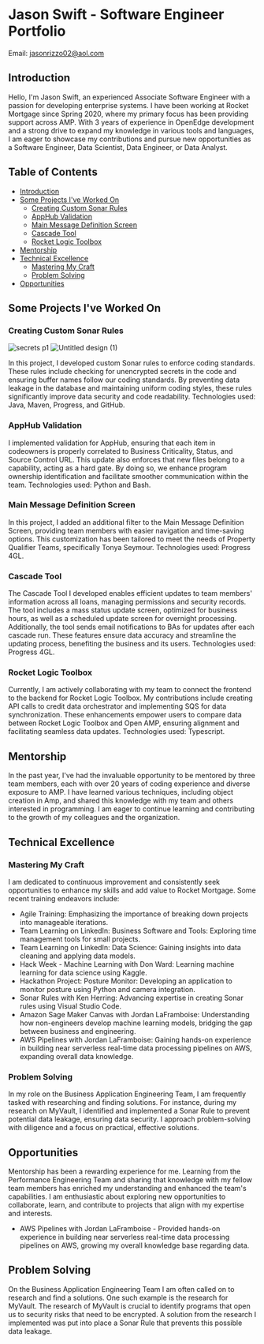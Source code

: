 # Jason Swift - Software Engineer Portfolio

Email: jasonrizzo02@aol.com

## Introduction

Hello, I'm Jason Swift, an experienced Associate Software Engineer with a passion for developing enterprise systems. I have been working at Rocket Mortgage since Spring 2020, where my primary focus has been providing support across AMP. With 3 years of experience in OpenEdge development and a strong drive to expand my knowledge in various tools and languages, I am eager to showcase my contributions and pursue new opportunities as a Software Engineer, Data Scientist, Data Engineer, or Data Analyst.

## Table of Contents

- [Introduction](#introduction)
- [Some Projects I've Worked On](#some-projects-ive-worked-on)
  - [Creating Custom Sonar Rules](#creating-custom-sonar-rules)
  - [AppHub Validation](#apphub-validation)
  - [Main Message Definition Screen](#main-message-definition-screen)
  - [Cascade Tool](#cascade-tool)
  - [Rocket Logic Toolbox](#rocket-logic-toolbox)
- [Mentorship](#mentorship)
- [Technical Excellence](#technical-excellence)
  - [Mastering My Craft](#mastering-my-craft)
  - [Problem Solving](#problem-solving)
- [Opportunities](#opportunities)

## Some Projects I've Worked On

### Creating Custom Sonar Rules

![secrets p1](https://github.com/JasonSwift1984/Portfolio.md/assets/54918229/58461f08-74ac-4584-83f2-e425e36767d2)
![Untitled design (1)](https://github.com/JasonSwift1984/Portfolio.md/assets/54918229/431af7e2-d2ae-4ba5-ad33-86a4a7227fd6)




In this project, I developed custom Sonar rules to enforce coding standards. These rules include checking for unencrypted secrets in the code and ensuring buffer names follow our coding standards. By preventing data leakage in the database and maintaining uniform coding styles, these rules significantly improve data security and code readability. Technologies used: Java, Maven, Progress, and GitHub.

### AppHub Validation


I implemented validation for AppHub, ensuring that each item in codeowners is properly correlated to Business Criticality, Status, and Source Control URL. This update also enforces that new files belong to a capability, acting as a hard gate. By doing so, we enhance program ownership identification and facilitate smoother communication within the team. Technologies used: Python and Bash.

### Main Message Definition Screen

In this project, I added an additional filter to the Main Message Definition Screen, providing team members with easier navigation and time-saving options. This customization has been tailored to meet the needs of Property Qualifier Teams, specifically Tonya Seymour. Technologies used: Progress 4GL.

### Cascade Tool


The Cascade Tool I developed enables efficient updates to team members' information across all loans, managing permissions and security records. The tool includes a mass status update screen, optimized for business hours, as well as a scheduled update screen for overnight processing. Additionally, the tool sends email notifications to BAs for updates after each cascade run. These features ensure data accuracy and streamline the updating process, benefiting the business and its users. Technologies used: Progress 4GL.

### Rocket Logic Toolbox



Currently, I am actively collaborating with my team to connect the frontend to the backend for Rocket Logic Toolbox. My contributions include creating API calls to credit data orchestrator and implementing SQS for data synchronization. These enhancements empower users to compare data between Rocket Logic Toolbox and Open AMP, ensuring alignment and facilitating seamless data updates. Technologies used: Typescript.

## Mentorship

In the past year, I've had the invaluable opportunity to be mentored by three team members, each with over 20 years of coding experience and diverse exposure to AMP. I have learned various techniques, including object creation in Amp, and shared this knowledge with my team and others interested in programming. I am eager to continue learning and contributing to the growth of my colleagues and the organization.

## Technical Excellence

### Mastering My Craft

I am dedicated to continuous improvement and consistently seek opportunities to enhance my skills and add value to Rocket Mortgage. Some recent training endeavors include:

- Agile Training: Emphasizing the importance of breaking down projects into manageable iterations.
- Team Learning on LinkedIn: Business Software and Tools: Exploring time management tools for small projects.
- Team Learning on LinkedIn: Data Science: Gaining insights into data cleaning and applying data models.
- Hack Week - Machine Learning with Don Ward: Learning machine learning for data science using Kaggle.
- Hackathon Project: Posture Monitor: Developing an application to monitor posture using Python and camera integration.
- Sonar Rules with Ken Herring: Advancing expertise in creating Sonar rules using Visual Studio Code.
- Amazon Sage Maker Canvas with Jordan LaFramboise: Understanding how non-engineers develop machine learning models, bridging the gap between business and engineering.
- AWS Pipelines with Jordan LaFramboise: Gaining hands-on experience in building near serverless real-time data processing pipelines on AWS, expanding overall data knowledge.

### Problem Solving

In my role on the Business Application Engineering Team, I am frequently tasked with researching and finding solutions. For instance, during my research on MyVault, I identified and implemented a Sonar Rule to prevent potential data leakage, ensuring data security. I approach problem-solving with diligence and a focus on practical, effective solutions.

## Opportunities

Mentorship has been a rewarding experience for me. Learning from the Performance Engineering Team and sharing that knowledge with my fellow team members has enriched my understanding and enhanced the team's capabilities. I am enthusiastic about exploring new opportunities to collaborate, learn, and contribute to projects that align with my expertise and interests.






  * AWS Pipelines with Jordan LaFramboise - Provided hands-on experience in building near serverless real-time data processing pipelines on AWS, growing my overall knowledge base regarding data. 
  
## Problem Solving
On the Business Application Engineering Team I am often called on to research and find a solutions. One such example is the research for MyVault. The research of MyVault is crucial to identify programs that open us to security risks that need to be encrypted. A solution from the research I implemented was put into place a Sonar Rule that prevents this possible data leakage.
